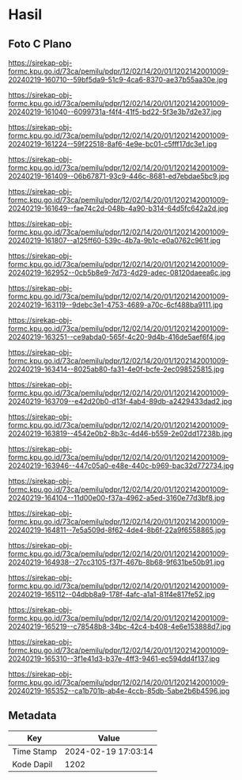 # Hasil

## Foto C Plano

https://sirekap-obj-formc.kpu.go.id/73ca/pemilu/pdpr/12/02/14/20/01/1202142001009-20240219-160710--59bf5da9-51c9-4ca6-8370-ae37b55aa30e.jpg

https://sirekap-obj-formc.kpu.go.id/73ca/pemilu/pdpr/12/02/14/20/01/1202142001009-20240219-161040--6099731a-f4f4-41f5-bd22-5f3e3b7d2e37.jpg

https://sirekap-obj-formc.kpu.go.id/73ca/pemilu/pdpr/12/02/14/20/01/1202142001009-20240219-161224--59f22518-8af6-4e9e-bc01-c5fff17dc3e1.jpg

https://sirekap-obj-formc.kpu.go.id/73ca/pemilu/pdpr/12/02/14/20/01/1202142001009-20240219-161409--06b67871-93c9-446c-8681-ed7ebdae5bc9.jpg

https://sirekap-obj-formc.kpu.go.id/73ca/pemilu/pdpr/12/02/14/20/01/1202142001009-20240219-161649--fae74c2d-048b-4a90-b314-64d5fc642a2d.jpg

https://sirekap-obj-formc.kpu.go.id/73ca/pemilu/pdpr/12/02/14/20/01/1202142001009-20240219-161807--a125ff60-539c-4b7a-9b1c-e0a0762c961f.jpg

https://sirekap-obj-formc.kpu.go.id/73ca/pemilu/pdpr/12/02/14/20/01/1202142001009-20240219-162952--0cb5b8e9-7d73-4d29-adec-08120daeea6c.jpg

https://sirekap-obj-formc.kpu.go.id/73ca/pemilu/pdpr/12/02/14/20/01/1202142001009-20240219-163119--9debc3e1-4753-4689-a70c-6cf488ba9111.jpg

https://sirekap-obj-formc.kpu.go.id/73ca/pemilu/pdpr/12/02/14/20/01/1202142001009-20240219-163251--ce9abda0-565f-4c20-9d4b-416de5aef6f4.jpg

https://sirekap-obj-formc.kpu.go.id/73ca/pemilu/pdpr/12/02/14/20/01/1202142001009-20240219-163414--8025ab80-fa31-4e0f-bcfe-2ec098525815.jpg

https://sirekap-obj-formc.kpu.go.id/73ca/pemilu/pdpr/12/02/14/20/01/1202142001009-20240219-163709--e42d20b0-d13f-4ab4-89db-a2429433dad2.jpg

https://sirekap-obj-formc.kpu.go.id/73ca/pemilu/pdpr/12/02/14/20/01/1202142001009-20240219-163819--4542e0b2-8b3c-4d46-b559-2e02dd17238b.jpg

https://sirekap-obj-formc.kpu.go.id/73ca/pemilu/pdpr/12/02/14/20/01/1202142001009-20240219-163946--447c05a0-e48e-440c-b969-bac32d772734.jpg

https://sirekap-obj-formc.kpu.go.id/73ca/pemilu/pdpr/12/02/14/20/01/1202142001009-20240219-164104--11d00e00-f37a-4962-a5ed-3160e77d3bf8.jpg

https://sirekap-obj-formc.kpu.go.id/73ca/pemilu/pdpr/12/02/14/20/01/1202142001009-20240219-164811--7e5a509d-8f62-4de4-8b6f-22a9f6558865.jpg

https://sirekap-obj-formc.kpu.go.id/73ca/pemilu/pdpr/12/02/14/20/01/1202142001009-20240219-164938--27cc3105-f37f-467b-8b68-9f631be50b91.jpg

https://sirekap-obj-formc.kpu.go.id/73ca/pemilu/pdpr/12/02/14/20/01/1202142001009-20240219-165112--04dbb8a9-178f-4afc-a1a1-81f4e817fe52.jpg

https://sirekap-obj-formc.kpu.go.id/73ca/pemilu/pdpr/12/02/14/20/01/1202142001009-20240219-165219--c78548b8-34bc-42c4-b408-4e6e153888d7.jpg

https://sirekap-obj-formc.kpu.go.id/73ca/pemilu/pdpr/12/02/14/20/01/1202142001009-20240219-165310--3f1e41d3-b37e-4ff3-9461-ec594dd4f137.jpg

https://sirekap-obj-formc.kpu.go.id/73ca/pemilu/pdpr/12/02/14/20/01/1202142001009-20240219-165352--ca1b701b-ab4e-4ccb-85db-5abe2b6b4596.jpg


## Metadata

| Key        | Value               |
| ---------- | ------------------- |
| Time Stamp | 2024-02-19 17:03:14 |
| Kode Dapil | 1202                |



